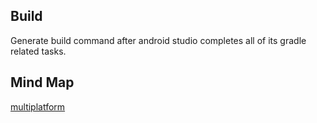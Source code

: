 
## Build

Generate build command after android studio completes all of its gradle related tasks.


## Mind Map

[multiplatform](multiplatform.md)